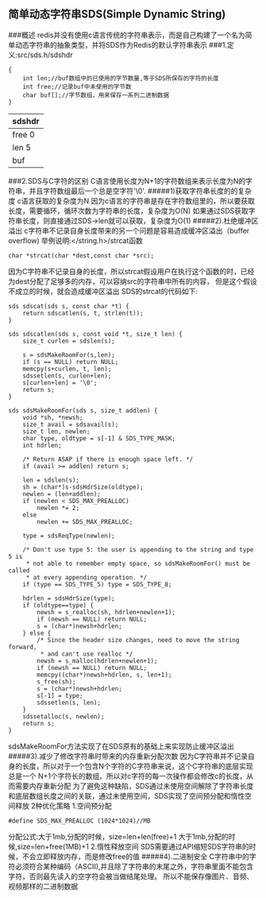 ## 简单动态字符串SDS(Simple Dynamic String)
###概述 
redis并没有使用c语言传统的字符串表示，而是自己构建了一个名为简单动态字符串的抽象类型，并将SDS作为Redis的默认字符串表示
###1.定义:src/sds.h/sdshdr
````
{
    int len;//buf数组中的已使用的字节数量,等于SDS所保存的字符的长度
    int free;//记录buf中未使用的字节数
    char buf[];//字节数组，用来保存一系列二进制数据
}
````

|sdshdr|
|---|
|free 0|
|len 5|
|buf|->|'R'|'e'|'d'|'i'|'s'|'\0'|

###2.SDS与C字符的区别
C语言使用长度为N+1的字符数组来表示长度为N的字符串，并且字符数组最后一个总是空字符'\0'.
#####1)获取字符串长度的的复杂度
c语言获取的复杂度为N
因为c语言的字符串是存在字符数组里的，所以要获取长度，需要循环，循环次数为字符串的长度，复杂度为O(N)
如果通过SDS获取字符串长度，则直接通过SDS->len就可以获取，复杂度为O(1)
#####2).杜绝缓冲区溢出
c字符串不记录自身长度带来的另一个问题是容易造成缓冲区溢出（buffer overflow)
举例说明:</string.h>/strcat函数
````
char *strcat(char *dest,const char *src);
````
因为C字符串不记录自身的长度，所以strcat假设用户在执行这个函数的时，已经为dest分配了足够多的内存，可以容纳src的字符串中所有的内容，
但是这个假设不成立的时候，就会造成缓冲区溢出
SDS的strcat的代码如下:
````
sds sdscat(sds s, const char *t) {
    return sdscatlen(s, t, strlen(t));
}

sds sdscatlen(sds s, const void *t, size_t len) {
    size_t curlen = sdslen(s);

    s = sdsMakeRoomFor(s,len);
    if (s == NULL) return NULL;
    memcpy(s+curlen, t, len);
    sdssetlen(s, curlen+len);
    s[curlen+len] = '\0';
    return s;
}

sds sdsMakeRoomFor(sds s, size_t addlen) {
    void *sh, *newsh;
    size_t avail = sdsavail(s);
    size_t len, newlen;
    char type, oldtype = s[-1] & SDS_TYPE_MASK;
    int hdrlen;

    /* Return ASAP if there is enough space left. */
    if (avail >= addlen) return s;

    len = sdslen(s);
    sh = (char*)s-sdsHdrSize(oldtype);
    newlen = (len+addlen);
    if (newlen < SDS_MAX_PREALLOC)
        newlen *= 2;
    else
        newlen += SDS_MAX_PREALLOC;

    type = sdsReqType(newlen);

    /* Don't use type 5: the user is appending to the string and type 5 is
     * not able to remember empty space, so sdsMakeRoomFor() must be called
     * at every appending operation. */
    if (type == SDS_TYPE_5) type = SDS_TYPE_8;

    hdrlen = sdsHdrSize(type);
    if (oldtype==type) {
        newsh = s_realloc(sh, hdrlen+newlen+1);
        if (newsh == NULL) return NULL;
        s = (char*)newsh+hdrlen;
    } else {
        /* Since the header size changes, need to move the string forward,
         * and can't use realloc */
        newsh = s_malloc(hdrlen+newlen+1);
        if (newsh == NULL) return NULL;
        memcpy((char*)newsh+hdrlen, s, len+1);
        s_free(sh);
        s = (char*)newsh+hdrlen;
        s[-1] = type;
        sdssetlen(s, len);
    }
    sdssetalloc(s, newlen);
    return s;
}
````
sdsMakeRoomFor方法实现了在SDS原有的基础上来实现防止缓冲区溢出
#####3).减少了修改字符串时带来的内存重新分配次数
因为C字符串并不记录自身的长度，所以对于一个包含N个字符的C字符串来说，这个C字符串的底层实现总是一个
N+1个字符长的数组。所以对c字符的每一次操作都会修改c的长度，从而需要内存重新分配
为了避免这种缺陷，SDS通过未使用空间解除了字符串长度和底层数组长度之间的关联，通过未使用空间，SDS实现了空间预分配和惰性空间释放
2种优化策略
1.空间预分配
````
#define SDS_MAX_PREALLOC (1024*1024)//MB
````
分配公式:大于1mb,分配的时候，size=len+len(free)+1
        大于1mb,分配的时候,size=len+free(1MB)+1
2.惰性释放空间
SDS需要通过API缩短SDS字符串的时候，不会立即释放内存，而是修改free的值
#####4).二进制安全
C字符串中的字符必须符合某种编码（ASCII),并且除了字符串的末尾之外，字符串里面不能包含字符，否则最先读入的空字符会被当做结尾处理。
所以不能保存像图片、音频、视频那样的二进制数据
